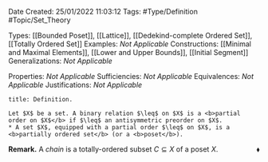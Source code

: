 <div class="topSpace"></div>

Date Created: 25/01/2022 11:03:12
Tags: #Type/Definition #Topic/Set_Theory

Types: [[Bounded Poset]], [[Lattice]], [[Dedekind-complete Ordered Set]], [[Totally Ordered Set]]
Examples: <i>Not Applicable</i>
Constructions: [[Minimal and Maximal Elements]], [[Lower and Upper Bounds]], [[Initial Segment]]
Generalizations: <i>Not Applicable</i>

Properties: <i>Not Applicable</i>
Sufficiencies: <i>Not Applicable</i>
Equivalences: <i>Not Applicable</i>
Justifications: <i>Not Applicable</i>

``` ad-Definition
title: Definition.

Let $X$ be a set. A binary relation $\leq$ on $X$ is a <b>partial order on $X$</b> if $\leq$ an antisymmetric preorder on $X$.
* A set $X$, equipped with a partial order $\leq$ on $X$, is a <b>partially ordered set</b> (or a <b>poset</b>).

```

<b>Remark.</b> A <i>chain</i> is a totally-ordered subset $C\subseteq X$ of a poset $X$.<span style="float:right;">$\blacklozenge$</span>
